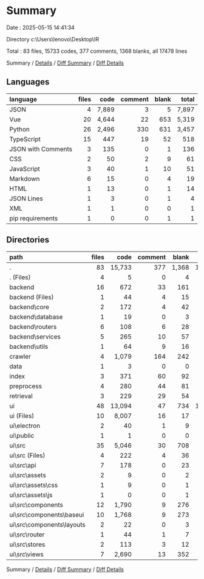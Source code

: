 # Summary

Date : 2025-05-15 14:41:34

Directory c:\\Users\\lenovo\\Desktop\\IR

Total : 83 files,  15733 codes, 377 comments, 1368 blanks, all 17478 lines

Summary / [Details](details.md) / [Diff Summary](diff.md) / [Diff Details](diff-details.md)

## Languages
| language | files | code | comment | blank | total |
| :--- | ---: | ---: | ---: | ---: | ---: |
| JSON | 4 | 7,889 | 3 | 5 | 7,897 |
| Vue | 20 | 4,644 | 22 | 653 | 5,319 |
| Python | 26 | 2,496 | 330 | 631 | 3,457 |
| TypeScript | 15 | 447 | 19 | 52 | 518 |
| JSON with Comments | 3 | 135 | 0 | 1 | 136 |
| CSS | 2 | 50 | 2 | 9 | 61 |
| JavaScript | 3 | 40 | 1 | 10 | 51 |
| Markdown | 6 | 15 | 0 | 4 | 19 |
| HTML | 1 | 13 | 0 | 1 | 14 |
| JSON Lines | 1 | 3 | 0 | 1 | 4 |
| XML | 1 | 1 | 0 | 0 | 1 |
| pip requirements | 1 | 0 | 0 | 1 | 1 |

## Directories
| path | files | code | comment | blank | total |
| :--- | ---: | ---: | ---: | ---: | ---: |
| . | 83 | 15,733 | 377 | 1,368 | 17,478 |
| . (Files) | 4 | 5 | 0 | 4 | 9 |
| backend | 16 | 672 | 33 | 161 | 866 |
| backend (Files) | 1 | 44 | 4 | 15 | 63 |
| backend\\core | 2 | 172 | 4 | 42 | 218 |
| backend\\database | 1 | 19 | 0 | 3 | 22 |
| backend\\routers | 6 | 108 | 6 | 28 | 142 |
| backend\\services | 5 | 265 | 10 | 57 | 332 |
| backend\\utils | 1 | 64 | 9 | 16 | 89 |
| crawler | 4 | 1,079 | 164 | 242 | 1,485 |
| data | 1 | 3 | 0 | 0 | 3 |
| index | 3 | 371 | 60 | 92 | 523 |
| preprocess | 4 | 280 | 44 | 81 | 405 |
| retrieval | 3 | 229 | 29 | 54 | 312 |
| ui | 48 | 13,094 | 47 | 734 | 13,875 |
| ui (Files) | 10 | 8,007 | 16 | 17 | 8,040 |
| ui\\electron | 2 | 40 | 1 | 9 | 50 |
| ui\\public | 1 | 1 | 0 | 0 | 1 |
| ui\\src | 35 | 5,046 | 30 | 708 | 5,784 |
| ui\\src (Files) | 4 | 222 | 4 | 36 | 262 |
| ui\\src\\api | 7 | 178 | 0 | 23 | 201 |
| ui\\src\\assets | 2 | 9 | 0 | 2 | 11 |
| ui\\src\\assets\\css | 1 | 9 | 0 | 1 | 10 |
| ui\\src\\assets\\js | 1 | 0 | 0 | 1 | 1 |
| ui\\src\\components | 12 | 1,790 | 9 | 276 | 2,075 |
| ui\\src\\components\\baseui | 10 | 1,768 | 9 | 273 | 2,050 |
| ui\\src\\components\\layouts | 2 | 22 | 0 | 3 | 25 |
| ui\\src\\router | 1 | 44 | 1 | 7 | 52 |
| ui\\src\\stores | 2 | 113 | 3 | 12 | 128 |
| ui\\src\\views | 7 | 2,690 | 13 | 352 | 3,055 |

Summary / [Details](details.md) / [Diff Summary](diff.md) / [Diff Details](diff-details.md)
